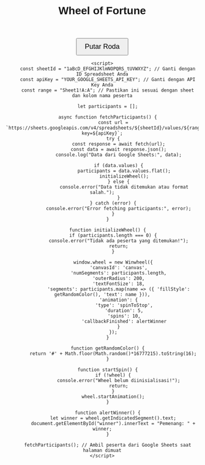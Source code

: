 <!DOCTYPE html>
<html lang="en">
<head>
    <meta charset="UTF-8">
    <meta name="viewport" content="width=device-width, initial-scale=1.0">
    <title>Wheel of Fortune</title>
    <script src="https://cdnjs.cloudflare.com/ajax/libs/Winwheel.js/2.7.0/Winwheel.min.js"></script>
    <script src="https://cdnjs.cloudflare.com/ajax/libs/howler/2.2.3/howler.min.js"></script>
    <style>
        body { text-align: center; font-family: Arial, sans-serif; }
        canvas { margin-top: 20px; }
        button { margin-top: 20px; padding: 10px 20px; font-size: 18px; cursor: pointer; }
    </style>
</head>
<body>
    <h1>Wheel of Fortune</h1>
    <canvas id="canvas" width="500" height="500"></canvas>
    <br>
    <button onclick="startSpin()">Putar Roda</button>
    <p id="winner"></p>

    <script>
        const sheetId = "1aBcD_EFGHIJKlmNOPQRS_tUVWXYZ"; // Ganti dengan ID Spreadsheet Anda
        const apiKey = "YOUR_GOOGLE_SHEETS_API_KEY"; // Ganti dengan API Key Anda
        const range = "Sheet1!A:A"; // Pastikan ini sesuai dengan sheet dan kolom nama peserta

        let participants = [];

        async function fetchParticipants() {
            const url = `https://sheets.googleapis.com/v4/spreadsheets/${sheetId}/values/${range}?key=${apiKey}`;
            try {
                const response = await fetch(url);
                const data = await response.json();
                console.log("Data dari Google Sheets:", data);
                
                if (data.values) {
                    participants = data.values.flat();
                    initializeWheel();
                } else {
                    console.error("Data tidak ditemukan atau format salah.");
                }
            } catch (error) {
                console.error("Error fetching participants:", error);
            }
        }

        function initializeWheel() {
            if (participants.length === 0) {
                console.error("Tidak ada peserta yang ditemukan!");
                return;
            }

            window.wheel = new Winwheel({
                'canvasId': 'canvas',
                'numSegments': participants.length,
                'outerRadius': 200,
                'textFontSize': 18,
                'segments': participants.map(name => ({ 'fillStyle': getRandomColor(), 'text': name })),
                'animation': {
                    'type': 'spinToStop',
                    'duration': 5,
                    'spins': 10,
                    'callbackFinished': alertWinner
                }
            });
        }

        function getRandomColor() {
            return '#' + Math.floor(Math.random()*16777215).toString(16);
        }

        function startSpin() {
            if (!wheel) {
                console.error("Wheel belum diinisialisasi!");
                return;
            }
            wheel.startAnimation();
        }

        function alertWinner() {
            let winner = wheel.getIndicatedSegment().text;
            document.getElementById("winner").innerText = "Pemenang: " + winner;
        }

        fetchParticipants(); // Ambil peserta dari Google Sheets saat halaman dimuat
    </script>
</body>
</html>
